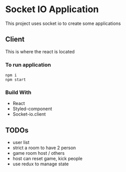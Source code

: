 # Socket IO Application

This project uses socket io to create some applications

## Client

This is where the react is located

### To run application

```
npm i
npm start
```

### Build With

- React
- Styled-component
- Socket-io.client

## TODOs

- user list
- strict a room to have 2 person
- game room host / others
- host can reset game, kick people
- use redux to manage state
